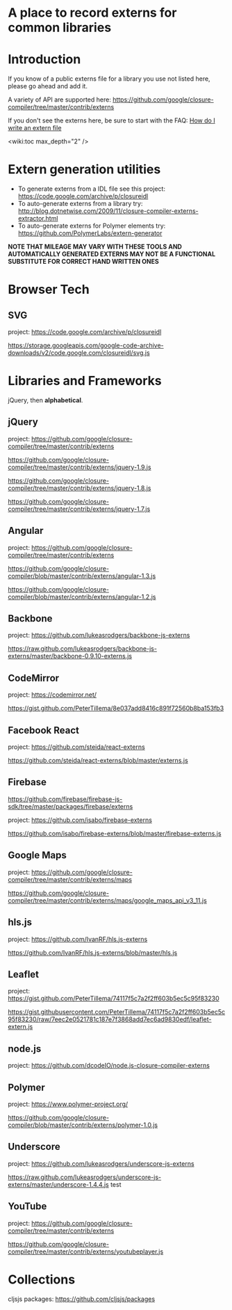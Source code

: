 # A place to record externs for common libraries

# Introduction

If you know of a public externs file for a library you use not listed here, please go ahead and add it.

A variety of API are supported here:
https://github.com/google/closure-compiler/tree/master/contrib/externs

If you don't see the externs here, be sure to start with the FAQ:
[How do I write an extern file](FAQ#how-do-i-write-an-externs-file)

<wiki:toc max_depth="2" />

# Extern generation utilities

- To generate externs from a IDL file see this project: https://code.google.com/archive/p/closureidl
- To auto-generate externs from a library try: http://blog.dotnetwise.com/2009/11/closure-compiler-externs-extractor.html
- To auto-generate externs for Polymer elements try: https://github.com/PolymerLabs/extern-generator

**NOTE THAT MILEAGE MAY VARY WITH THESE TOOLS AND AUTOMATICALLY GENERATED EXTERNS MAY NOT BE A FUNCTIONAL SUBSTITUTE FOR CORRECT HAND WRITTEN ONES**



# Browser Tech

## SVG

project: https://code.google.com/archive/p/closureidl

https://storage.googleapis.com/google-code-archive-downloads/v2/code.google.com/closureidl/svg.js

# Libraries and Frameworks

jQuery, then **alphabetical**.

## jQuery

project: https://github.com/google/closure-compiler/tree/master/contrib/externs

https://github.com/google/closure-compiler/tree/master/contrib/externs/jquery-1.9.js

https://github.com/google/closure-compiler/tree/master/contrib/externs/jquery-1.8.js

https://github.com/google/closure-compiler/tree/master/contrib/externs/jquery-1.7.js

## Angular

project: https://github.com/google/closure-compiler/tree/master/contrib/externs

https://github.com/google/closure-compiler/blob/master/contrib/externs/angular-1.3.js

https://github.com/google/closure-compiler/blob/master/contrib/externs/angular-1.2.js

## Backbone

project: https://github.com/lukeasrodgers/backbone-js-externs

https://raw.github.com/lukeasrodgers/backbone-js-externs/master/backbone-0.9.10-externs.js

## CodeMirror

project: https://codemirror.net/

https://gist.github.com/PeterTillema/8e037add8416c891f72560b8ba153fb3

## Facebook React

project: https://github.com/steida/react-externs

https://github.com/steida/react-externs/blob/master/externs.js

## Firebase

https://github.com/firebase/firebase-js-sdk/tree/master/packages/firebase/externs

project: https://github.com/isabo/firebase-externs

https://github.com/isabo/firebase-externs/blob/master/firebase-externs.js

## Google Maps

project: https://github.com/google/closure-compiler/tree/master/contrib/externs/maps

https://github.com/google/closure-compiler/tree/master/contrib/externs/maps/google_maps_api_v3_11.js

## hls.js

project: https://github.com/IvanRF/hls.js-externs

https://github.com/IvanRF/hls.js-externs/blob/master/hls.js

## Leaflet

project: https://gist.github.com/PeterTillema/74117f5c7a2f2ff603b5ec5c95f83230

https://gist.githubusercontent.com/PeterTillema/74117f5c7a2f2ff603b5ec5c95f83230/raw/7eec2e0521781c187e7f3868add7ec6ad9830edf/leaflet-extern.js

## node.js

project: https://github.com/dcodeIO/node.js-closure-compiler-externs

## Polymer

project: https://www.polymer-project.org/

https://github.com/google/closure-compiler/blob/master/contrib/externs/polymer-1.0.js

## Underscore

project: https://github.com/lukeasrodgers/underscore-js-externs

https://raw.github.com/lukeasrodgers/underscore-js-externs/master/underscore-1.4.4.js test

## YouTube

project: https://github.com/google/closure-compiler/tree/master/contrib/externs

https://github.com/google/closure-compiler/tree/master/contrib/externs/youtubeplayer.js

# Collections

cljsjs packages: https://github.com/cljsjs/packages